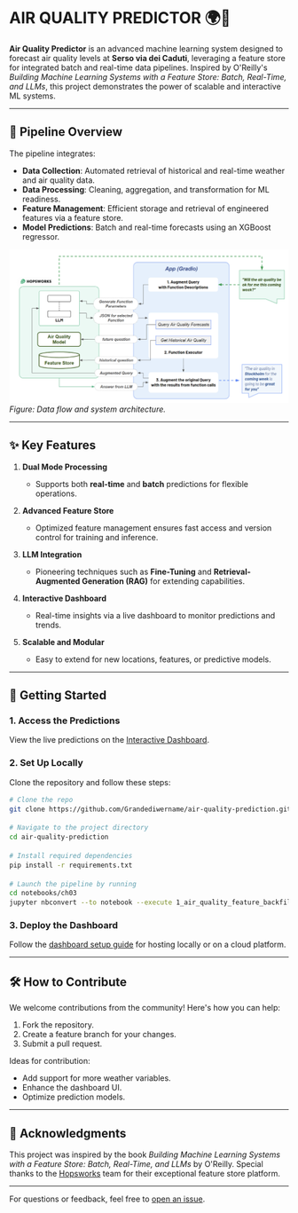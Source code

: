 # AIR QUALITY PREDICTOR 🌍💨  

**Air Quality Predictor** is an advanced machine learning system designed to forecast air quality levels at **Serso via dei Caduti**, leveraging a feature store for integrated batch and real-time data pipelines. Inspired by O'Reilly's *Building Machine Learning Systems with a Feature Store: Batch, Real-Time, and LLMs*, this project demonstrates the power of scalable and interactive ML systems.

---

## 📌 Pipeline Overview  

The pipeline integrates:
- **Data Collection**: Automated retrieval of historical and real-time weather and air quality data.
- **Data Processing**: Cleaning, aggregation, and transformation for ML readiness.
- **Feature Management**: Efficient storage and retrieval of engineered features via a feature store.
- **Model Predictions**: Batch and real-time forecasts using an XGBoost regressor.  

![Pipeline Diagram](images/pipeline.png)  
*Figure: Data flow and system architecture.*

---

## ✨ Key Features  

1. **Dual Mode Processing**  
   - Supports both **real-time** and **batch** predictions for flexible operations.  

2. **Advanced Feature Store**  
   - Optimized feature management ensures fast access and version control for training and inference.  

3. **LLM Integration**  
   - Pioneering techniques such as **Fine-Tuning** and **Retrieval-Augmented Generation (RAG)** for extending capabilities.  

4. **Interactive Dashboard**  
   - Real-time insights via a live dashboard to monitor predictions and trends.  

5. **Scalable and Modular**  
   - Easy to extend for new locations, features, or predictive models.  

---

## 🚀 Getting Started  

### 1. Access the Predictions  
View the live predictions on the [Interactive Dashboard](https://grandediw.github.io/Air-Quality-Prediction/air-quality/).

### 2. Set Up Locally  
Clone the repository and follow these steps:  

```bash
# Clone the repo
git clone https://github.com/Grandediwername/air-quality-prediction.git

# Navigate to the project directory
cd air-quality-prediction

# Install required dependencies
pip install -r requirements.txt

# Launch the pipeline by running
cd notebooks/ch03
jupyter nbconvert --to notebook --execute 1_air_quality_feature_backfill.ipynb

```

### 3. Deploy the Dashboard  
Follow the [dashboard setup guide](docs/DASHBOARD_SETUP.md) for hosting locally or on a cloud platform.

---

## 🛠️ How to Contribute  

We welcome contributions from the community! Here's how you can help:  
1. Fork the repository.  
2. Create a feature branch for your changes.  
3. Submit a pull request.  

Ideas for contribution:  
- Add support for more weather variables.  
- Enhance the dashboard UI.  
- Optimize prediction models.  

---

## 🤝 Acknowledgments  

This project was inspired by the book *Building Machine Learning Systems with a Feature Store: Batch, Real-Time, and LLMs* by O'Reilly. Special thanks to the [Hopsworks](https://www.hopsworks.ai/) team for their exceptional feature store platform.  

---

For questions or feedback, feel free to [open an issue](https://github.com/Grandediw/air-quality-prediction/issues).  
